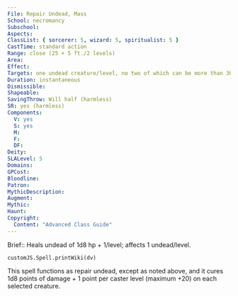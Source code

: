 ```yaml
---
File: Repair Undead, Mass
School: necromancy
Subschool: 
Aspects: 
ClassList: { sorcerer: 5, wizard: 5, spiritualist: 5 }
CastTime: standard action
Range: close (25 + 5 ft./2 levels)
Area: 
Effect: 
Targets: one undead creature/level, no two of which can be more than 30 ft. apart
Duration: instantaneous
Dismissible: 
Shapeable: 
SavingThrow: Will half (harmless)
SR: yes (harmless)
Components:
  V: yes
  S: yes
  M: 
  F: 
  DF: 
Deity: 
SLALevel: 5
Domains: 
GPCost: 
Bloodline: 
Patron: 
MythicDescription: 
Augment: 
Mythic: 
Haunt: 
Copyright:
  Content: "Advanced Class Guide"
---
```

Brief:: Heals undead of 1d8 hp + 1/level; affects 1 undead/level.

```dataviewjs
customJS.Spell.printWiki(dv)
```

This spell functions as repair undead, except as noted above, and it cures 1d8 points of damage + 1 point per caster level (maximum +20) on each selected creature.
